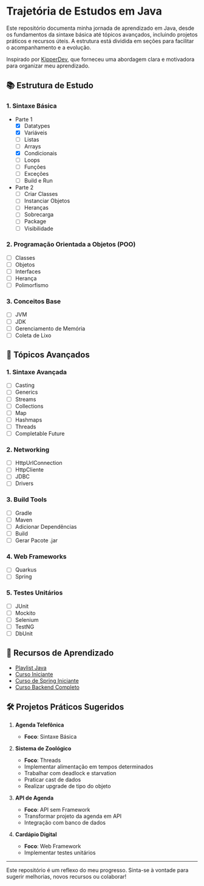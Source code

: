 # Trajetória de Estudos em Java

Este repositório documenta minha jornada de aprendizado em Java, desde os fundamentos da sintaxe básica até tópicos avançados, incluindo projetos práticos e recursos úteis. A estrutura está dividida em seções para facilitar o acompanhamento e a evolução.

Inspirado por [KipperDev](https://www.youtube.com/@kipperdev), que forneceu uma abordagem clara e motivadora para organizar meu aprendizado.

## 📚 Estrutura de Estudo

### 1. Sintaxe Básica
- Parte 1
  - [x] Datatypes
  - [x] Variáveis
  - [ ] Listas
  - [ ] Arrays
  - [x] Condicionais
  - [ ] Loops
  - [ ] Funções
  - [ ] Exceções
  - [ ] Build e Run
- Parte 2
  - [ ] Criar Classes
  - [ ] Instanciar Objetos
  - [ ] Heranças
  - [ ] Sobrecarga
  - [ ] Package
  - [ ] Visibilidade

### 2. Programação Orientada a Objetos (POO)
- [ ] Classes
- [ ] Objetos
- [ ] Interfaces
- [ ] Herança
- [ ] Polimorfismo

### 3. Conceitos Base
- [ ] JVM
- [ ] JDK
- [ ] Gerenciamento de Memória
- [ ] Coleta de Lixo

## 🚀 Tópicos Avançados

### 1. Sintaxe Avançada
- [ ] Casting
- [ ] Generics
- [ ] Streams
- [ ] Collections
- [ ] Map
- [ ] Hashmaps
- [ ] Threads
- [ ] Completable Future

### 2. Networking
- [ ] HttpUrlConnection
- [ ] HttpCliente
- [ ] JDBC
- [ ] Drivers

### 3. Build Tools
- [ ] Gradle
- [ ] Maven
- [ ] Adicionar Dependências
- [ ] Build
- [ ] Gerar Pacote .jar

### 4. Web Frameworks
- [ ] Quarkus
- [ ] Spring

### 5. Testes Unitários
- [ ] JUnit
- [ ] Mockito
- [ ] Selenium
- [ ] TestNG
- [ ] DbUnit

## 📖 Recursos de Aprendizado
- [Playlist Java](https://youtube.com/playlist?list=PLNCSWIsR6ADI_wMAx9F-Iu8Hs9HHxj4sb&si=6Xnjb0GQ7pdatoVp)
- [Curso Iniciante](https://www.youtube.com/watch?v=nODe5lFcGpg&t=1515s)
- [Curso de Spring Iniciante](https://www.youtube.com/watch?v=YY_hf0FOIcU&t=0s)
- [Curso Backend Completo](https://www.youtube.com/watch?v=d0KaNzAMVO4&t=0s)

## 🛠 Projetos Práticos Sugeridos

1. **Agenda Telefônica**
   - **Foco**: Sintaxe Básica

2. **Sistema de Zoológico**
   - **Foco**: Threads
   - Implementar alimentação em tempos determinados
   - Trabalhar com deadlock e starvation
   - Praticar cast de dados
   - Realizar upgrade de tipo do objeto

3. **API de Agenda**
   - **Foco**: API sem Framework
   - Transformar projeto da agenda em API
   - Integração com banco de dados

4. **Cardápio Digital**
   - **Foco**: Web Framework
   - Implementar testes unitários

---

Este repositório é um reflexo do meu progresso. Sinta-se à vontade para sugerir melhorias, novos recursos ou colaborar!
